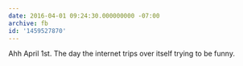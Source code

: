 ```yaml
---
date: 2016-04-01 09:24:30.000000000 -07:00
archive: fb
id: '1459527870'
---
```


Ahh April 1st. The day the internet trips over itself trying to be funny.
